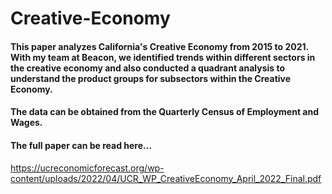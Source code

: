 # Creative-Economy

#### This paper analyzes California's Creative Economy from 2015 to 2021. With my team at Beacon, we identified trends within different sectors in the creative economy and also conducted a quadrant analysis to understand the product groups for subsectors within the Creative Economy. 

#### The data can be obtained from the Quarterly Census of Employment and Wages.

#### The full paper can be read here... 

https://ucreconomicforecast.org/wp-content/uploads/2022/04/UCR_WP_CreativeEconomy_April_2022_Final.pdf
